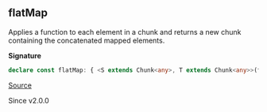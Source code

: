 ## flatMap

Applies a function to each element in a chunk and returns a new chunk containing the concatenated mapped elements.

**Signature**

```ts
declare const flatMap: { <S extends Chunk<any>, T extends Chunk<any>>(f: (a: Chunk.Infer<S>, i: number) => T): (self: S) => Chunk.AndNonEmpty<S, T, Chunk.Infer<T>>; <A, B>(self: NonEmptyChunk<A>, f: (a: A, i: number) => NonEmptyChunk<B>): NonEmptyChunk<B>; <A, B>(self: Chunk<A>, f: (a: A, i: number) => Chunk<B>): Chunk<B>; }
```

[Source](https://github.com/Effect-TS/effect/tree/main/packages/effect/src/Chunk.ts#L725)

Since v2.0.0